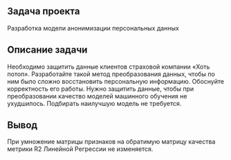 ## Задача проекта

Разработка модели анонимизации персональных данных

## Описание задачи

Необходимо защитить данные клиентов страховой компании «Хоть потоп». Разработайте такой метод преобразования данных, чтобы по ним было сложно 
восстановить персональную информацию. Обоснуйте корректность его работы. Нужно защитить данные, чтобы при преобразовании качество моделей 
машинного обучения не ухудшилось. Подбирать наилучшую модель не требуется.

## Вывод

При умножение матрицы признаков на обратимую матрицу качества метрики R2 Линейной Регрессии не изменяется.




